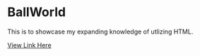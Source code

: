 # BallWorld

This is to showcase my expanding knowledge of utlizing HTML. 

[View Link Here](https://ashleyhackettcode.ballworld.io/)
